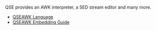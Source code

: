 QSE provides an AWK interpreter, a SED stream editor and many more.

* [QSEAWK Language](qse/doc/page/awk-lang.md)
* [QSEAWK Embedding Guide](qse/doc/page/awk-embed.md)